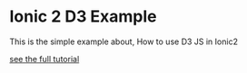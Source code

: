 Ionic 2 D3 Example
=====================

This is the simple example about, How to use D3 JS in Ionic2

<a href="https://funwithhybrid.blogspot.in/2017/02/ionic2-how-to-use-d3-js.html">see the full tutorial</a>